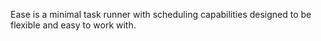 Ease is a minimal task runner with scheduling capabilities designed to be flexible and easy to work with.
